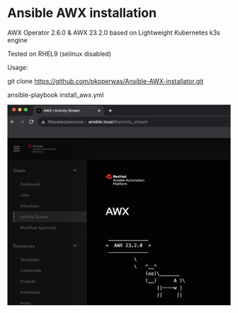 # Ansible AWX installation 

AWX Operator 2.6.0 & AWX 23.2.0 based on Lightweight Kubernetes k3s engine

Tested on RHEL9 (selinux disabled)

Usage:

git clone https://github.com/pkoperwas/Ansible-AWX-installator.git

ansible-playbook install_awx.yml 


![Screenshot](awx.png)

